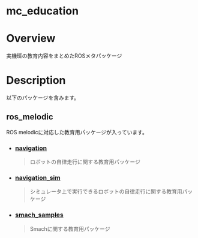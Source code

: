 # mc_education
# Overview
実機班の教育内容をまとめたROSメタパッケージ

# Description
以下のパッケージを含みます。

## ros_melodic
ROS melodicに対応した教育用パッケージが入っています。

- ### [navigation](./ros_melodic/navigation)
  > ロボットの自律走行に関する教育用パッケージ

- ### [navigation_sim](./ros_melodic/navigation_sim)
  > シミュレータ上で実行できるロボットの自律走行に関する教育用パッケージ

- ### [smach_samples](./ros_melodic/smach_samples)
  > Smachに関する教育用パッケージ
